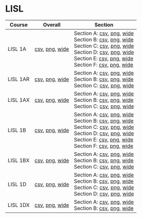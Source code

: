 # LISL

| Course | Overall | Section |
| ------ | ------- | ------- |
| LISL 1A | [csv](https://github.com/UCSD-Historical-Enrollment-Data/2024Fall/blob/main/overall/LISL%201A.csv), [png](https://raw.githubusercontent.com/UCSD-Historical-Enrollment-Data/2024Fall/main/plot_overall/LISL%201A.png), [wide](https://raw.githubusercontent.com/UCSD-Historical-Enrollment-Data/2024Fall/main/plot_overall_wide/LISL%201A.png) | Section A: [csv](https://github.com/UCSD-Historical-Enrollment-Data/2024Fall/blob/main/section/LISL%201A_A.csv), [png](https://raw.githubusercontent.com/UCSD-Historical-Enrollment-Data/2024Fall/main/plot_section/LISL%201A_A.png), [wide](https://raw.githubusercontent.com/UCSD-Historical-Enrollment-Data/2024Fall/main/plot_section_wide/LISL%201A_A.png)<br>Section B: [csv](https://github.com/UCSD-Historical-Enrollment-Data/2024Fall/blob/main/section/LISL%201A_B.csv), [png](https://raw.githubusercontent.com/UCSD-Historical-Enrollment-Data/2024Fall/main/plot_section/LISL%201A_B.png), [wide](https://raw.githubusercontent.com/UCSD-Historical-Enrollment-Data/2024Fall/main/plot_section_wide/LISL%201A_B.png)<br>Section C: [csv](https://github.com/UCSD-Historical-Enrollment-Data/2024Fall/blob/main/section/LISL%201A_C.csv), [png](https://raw.githubusercontent.com/UCSD-Historical-Enrollment-Data/2024Fall/main/plot_section/LISL%201A_C.png), [wide](https://raw.githubusercontent.com/UCSD-Historical-Enrollment-Data/2024Fall/main/plot_section_wide/LISL%201A_C.png)<br>Section D: [csv](https://github.com/UCSD-Historical-Enrollment-Data/2024Fall/blob/main/section/LISL%201A_D.csv), [png](https://raw.githubusercontent.com/UCSD-Historical-Enrollment-Data/2024Fall/main/plot_section/LISL%201A_D.png), [wide](https://raw.githubusercontent.com/UCSD-Historical-Enrollment-Data/2024Fall/main/plot_section_wide/LISL%201A_D.png)<br>Section E: [csv](https://github.com/UCSD-Historical-Enrollment-Data/2024Fall/blob/main/section/LISL%201A_E.csv), [png](https://raw.githubusercontent.com/UCSD-Historical-Enrollment-Data/2024Fall/main/plot_section/LISL%201A_E.png), [wide](https://raw.githubusercontent.com/UCSD-Historical-Enrollment-Data/2024Fall/main/plot_section_wide/LISL%201A_E.png)<br>Section F: [csv](https://github.com/UCSD-Historical-Enrollment-Data/2024Fall/blob/main/section/LISL%201A_F.csv), [png](https://raw.githubusercontent.com/UCSD-Historical-Enrollment-Data/2024Fall/main/plot_section/LISL%201A_F.png), [wide](https://raw.githubusercontent.com/UCSD-Historical-Enrollment-Data/2024Fall/main/plot_section_wide/LISL%201A_F.png) |
| LISL 1AR | [csv](https://github.com/UCSD-Historical-Enrollment-Data/2024Fall/blob/main/overall/LISL%201AR.csv), [png](https://raw.githubusercontent.com/UCSD-Historical-Enrollment-Data/2024Fall/main/plot_overall/LISL%201AR.png), [wide](https://raw.githubusercontent.com/UCSD-Historical-Enrollment-Data/2024Fall/main/plot_overall_wide/LISL%201AR.png) | Section A: [csv](https://github.com/UCSD-Historical-Enrollment-Data/2024Fall/blob/main/section/LISL%201AR_A.csv), [png](https://raw.githubusercontent.com/UCSD-Historical-Enrollment-Data/2024Fall/main/plot_section/LISL%201AR_A.png), [wide](https://raw.githubusercontent.com/UCSD-Historical-Enrollment-Data/2024Fall/main/plot_section_wide/LISL%201AR_A.png)<br>Section B: [csv](https://github.com/UCSD-Historical-Enrollment-Data/2024Fall/blob/main/section/LISL%201AR_B.csv), [png](https://raw.githubusercontent.com/UCSD-Historical-Enrollment-Data/2024Fall/main/plot_section/LISL%201AR_B.png), [wide](https://raw.githubusercontent.com/UCSD-Historical-Enrollment-Data/2024Fall/main/plot_section_wide/LISL%201AR_B.png)<br>Section C: [csv](https://github.com/UCSD-Historical-Enrollment-Data/2024Fall/blob/main/section/LISL%201AR_C.csv), [png](https://raw.githubusercontent.com/UCSD-Historical-Enrollment-Data/2024Fall/main/plot_section/LISL%201AR_C.png), [wide](https://raw.githubusercontent.com/UCSD-Historical-Enrollment-Data/2024Fall/main/plot_section_wide/LISL%201AR_C.png) |
| LISL 1AX | [csv](https://github.com/UCSD-Historical-Enrollment-Data/2024Fall/blob/main/overall/LISL%201AX.csv), [png](https://raw.githubusercontent.com/UCSD-Historical-Enrollment-Data/2024Fall/main/plot_overall/LISL%201AX.png), [wide](https://raw.githubusercontent.com/UCSD-Historical-Enrollment-Data/2024Fall/main/plot_overall_wide/LISL%201AX.png) | Section A: [csv](https://github.com/UCSD-Historical-Enrollment-Data/2024Fall/blob/main/section/LISL%201AX_A.csv), [png](https://raw.githubusercontent.com/UCSD-Historical-Enrollment-Data/2024Fall/main/plot_section/LISL%201AX_A.png), [wide](https://raw.githubusercontent.com/UCSD-Historical-Enrollment-Data/2024Fall/main/plot_section_wide/LISL%201AX_A.png)<br>Section B: [csv](https://github.com/UCSD-Historical-Enrollment-Data/2024Fall/blob/main/section/LISL%201AX_B.csv), [png](https://raw.githubusercontent.com/UCSD-Historical-Enrollment-Data/2024Fall/main/plot_section/LISL%201AX_B.png), [wide](https://raw.githubusercontent.com/UCSD-Historical-Enrollment-Data/2024Fall/main/plot_section_wide/LISL%201AX_B.png)<br>Section C: [csv](https://github.com/UCSD-Historical-Enrollment-Data/2024Fall/blob/main/section/LISL%201AX_C.csv), [png](https://raw.githubusercontent.com/UCSD-Historical-Enrollment-Data/2024Fall/main/plot_section/LISL%201AX_C.png), [wide](https://raw.githubusercontent.com/UCSD-Historical-Enrollment-Data/2024Fall/main/plot_section_wide/LISL%201AX_C.png) |
| LISL 1B | [csv](https://github.com/UCSD-Historical-Enrollment-Data/2024Fall/blob/main/overall/LISL%201B.csv), [png](https://raw.githubusercontent.com/UCSD-Historical-Enrollment-Data/2024Fall/main/plot_overall/LISL%201B.png), [wide](https://raw.githubusercontent.com/UCSD-Historical-Enrollment-Data/2024Fall/main/plot_overall_wide/LISL%201B.png) | Section A: [csv](https://github.com/UCSD-Historical-Enrollment-Data/2024Fall/blob/main/section/LISL%201B_A.csv), [png](https://raw.githubusercontent.com/UCSD-Historical-Enrollment-Data/2024Fall/main/plot_section/LISL%201B_A.png), [wide](https://raw.githubusercontent.com/UCSD-Historical-Enrollment-Data/2024Fall/main/plot_section_wide/LISL%201B_A.png)<br>Section B: [csv](https://github.com/UCSD-Historical-Enrollment-Data/2024Fall/blob/main/section/LISL%201B_B.csv), [png](https://raw.githubusercontent.com/UCSD-Historical-Enrollment-Data/2024Fall/main/plot_section/LISL%201B_B.png), [wide](https://raw.githubusercontent.com/UCSD-Historical-Enrollment-Data/2024Fall/main/plot_section_wide/LISL%201B_B.png)<br>Section C: [csv](https://github.com/UCSD-Historical-Enrollment-Data/2024Fall/blob/main/section/LISL%201B_C.csv), [png](https://raw.githubusercontent.com/UCSD-Historical-Enrollment-Data/2024Fall/main/plot_section/LISL%201B_C.png), [wide](https://raw.githubusercontent.com/UCSD-Historical-Enrollment-Data/2024Fall/main/plot_section_wide/LISL%201B_C.png)<br>Section D: [csv](https://github.com/UCSD-Historical-Enrollment-Data/2024Fall/blob/main/section/LISL%201B_D.csv), [png](https://raw.githubusercontent.com/UCSD-Historical-Enrollment-Data/2024Fall/main/plot_section/LISL%201B_D.png), [wide](https://raw.githubusercontent.com/UCSD-Historical-Enrollment-Data/2024Fall/main/plot_section_wide/LISL%201B_D.png)<br>Section E: [csv](https://github.com/UCSD-Historical-Enrollment-Data/2024Fall/blob/main/section/LISL%201B_E.csv), [png](https://raw.githubusercontent.com/UCSD-Historical-Enrollment-Data/2024Fall/main/plot_section/LISL%201B_E.png), [wide](https://raw.githubusercontent.com/UCSD-Historical-Enrollment-Data/2024Fall/main/plot_section_wide/LISL%201B_E.png)<br>Section F: [csv](https://github.com/UCSD-Historical-Enrollment-Data/2024Fall/blob/main/section/LISL%201B_F.csv), [png](https://raw.githubusercontent.com/UCSD-Historical-Enrollment-Data/2024Fall/main/plot_section/LISL%201B_F.png), [wide](https://raw.githubusercontent.com/UCSD-Historical-Enrollment-Data/2024Fall/main/plot_section_wide/LISL%201B_F.png) |
| LISL 1BX | [csv](https://github.com/UCSD-Historical-Enrollment-Data/2024Fall/blob/main/overall/LISL%201BX.csv), [png](https://raw.githubusercontent.com/UCSD-Historical-Enrollment-Data/2024Fall/main/plot_overall/LISL%201BX.png), [wide](https://raw.githubusercontent.com/UCSD-Historical-Enrollment-Data/2024Fall/main/plot_overall_wide/LISL%201BX.png) | Section A: [csv](https://github.com/UCSD-Historical-Enrollment-Data/2024Fall/blob/main/section/LISL%201BX_A.csv), [png](https://raw.githubusercontent.com/UCSD-Historical-Enrollment-Data/2024Fall/main/plot_section/LISL%201BX_A.png), [wide](https://raw.githubusercontent.com/UCSD-Historical-Enrollment-Data/2024Fall/main/plot_section_wide/LISL%201BX_A.png)<br>Section B: [csv](https://github.com/UCSD-Historical-Enrollment-Data/2024Fall/blob/main/section/LISL%201BX_B.csv), [png](https://raw.githubusercontent.com/UCSD-Historical-Enrollment-Data/2024Fall/main/plot_section/LISL%201BX_B.png), [wide](https://raw.githubusercontent.com/UCSD-Historical-Enrollment-Data/2024Fall/main/plot_section_wide/LISL%201BX_B.png)<br>Section C: [csv](https://github.com/UCSD-Historical-Enrollment-Data/2024Fall/blob/main/section/LISL%201BX_C.csv), [png](https://raw.githubusercontent.com/UCSD-Historical-Enrollment-Data/2024Fall/main/plot_section/LISL%201BX_C.png), [wide](https://raw.githubusercontent.com/UCSD-Historical-Enrollment-Data/2024Fall/main/plot_section_wide/LISL%201BX_C.png) |
| LISL 1D | [csv](https://github.com/UCSD-Historical-Enrollment-Data/2024Fall/blob/main/overall/LISL%201D.csv), [png](https://raw.githubusercontent.com/UCSD-Historical-Enrollment-Data/2024Fall/main/plot_overall/LISL%201D.png), [wide](https://raw.githubusercontent.com/UCSD-Historical-Enrollment-Data/2024Fall/main/plot_overall_wide/LISL%201D.png) | Section A: [csv](https://github.com/UCSD-Historical-Enrollment-Data/2024Fall/blob/main/section/LISL%201D_A.csv), [png](https://raw.githubusercontent.com/UCSD-Historical-Enrollment-Data/2024Fall/main/plot_section/LISL%201D_A.png), [wide](https://raw.githubusercontent.com/UCSD-Historical-Enrollment-Data/2024Fall/main/plot_section_wide/LISL%201D_A.png)<br>Section B: [csv](https://github.com/UCSD-Historical-Enrollment-Data/2024Fall/blob/main/section/LISL%201D_B.csv), [png](https://raw.githubusercontent.com/UCSD-Historical-Enrollment-Data/2024Fall/main/plot_section/LISL%201D_B.png), [wide](https://raw.githubusercontent.com/UCSD-Historical-Enrollment-Data/2024Fall/main/plot_section_wide/LISL%201D_B.png)<br>Section C: [csv](https://github.com/UCSD-Historical-Enrollment-Data/2024Fall/blob/main/section/LISL%201D_C.csv), [png](https://raw.githubusercontent.com/UCSD-Historical-Enrollment-Data/2024Fall/main/plot_section/LISL%201D_C.png), [wide](https://raw.githubusercontent.com/UCSD-Historical-Enrollment-Data/2024Fall/main/plot_section_wide/LISL%201D_C.png)<br>Section D: [csv](https://github.com/UCSD-Historical-Enrollment-Data/2024Fall/blob/main/section/LISL%201D_D.csv), [png](https://raw.githubusercontent.com/UCSD-Historical-Enrollment-Data/2024Fall/main/plot_section/LISL%201D_D.png), [wide](https://raw.githubusercontent.com/UCSD-Historical-Enrollment-Data/2024Fall/main/plot_section_wide/LISL%201D_D.png) |
| LISL 1DX | [csv](https://github.com/UCSD-Historical-Enrollment-Data/2024Fall/blob/main/overall/LISL%201DX.csv), [png](https://raw.githubusercontent.com/UCSD-Historical-Enrollment-Data/2024Fall/main/plot_overall/LISL%201DX.png), [wide](https://raw.githubusercontent.com/UCSD-Historical-Enrollment-Data/2024Fall/main/plot_overall_wide/LISL%201DX.png) | Section A: [csv](https://github.com/UCSD-Historical-Enrollment-Data/2024Fall/blob/main/section/LISL%201DX_A.csv), [png](https://raw.githubusercontent.com/UCSD-Historical-Enrollment-Data/2024Fall/main/plot_section/LISL%201DX_A.png), [wide](https://raw.githubusercontent.com/UCSD-Historical-Enrollment-Data/2024Fall/main/plot_section_wide/LISL%201DX_A.png)<br>Section B: [csv](https://github.com/UCSD-Historical-Enrollment-Data/2024Fall/blob/main/section/LISL%201DX_B.csv), [png](https://raw.githubusercontent.com/UCSD-Historical-Enrollment-Data/2024Fall/main/plot_section/LISL%201DX_B.png), [wide](https://raw.githubusercontent.com/UCSD-Historical-Enrollment-Data/2024Fall/main/plot_section_wide/LISL%201DX_B.png) |
